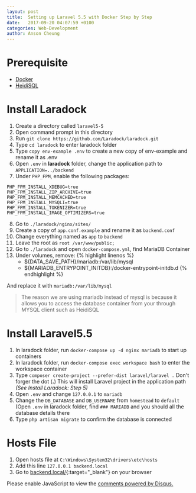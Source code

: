 ```yaml
---
layout: post
title:  Setting up Laravel 5.5 with Docker Step by Step
date:   2017-09-20 04:07:59 +0100
categories: Web-Development
author: Anson Cheung
---
```

# Prerequisite
- [Docker](https://www.docker.com/docker-windows)
- [HeidiSQL](https://www.heidisql.com/download.php)

	
# Install Laradock
1. Create a directory called `laravel5-5`
2. Open command prompt in this directory
3. Run `git clone https://github.com/Laradock/laradock.git`
4. Type `cd laradock` to enter laradock folder
5. Type `copy env-example .env` to create a new copy of env-example and rename it as .env
6. Open `.env` in **laradock** folder, change the application path to `APPLICATION=../backend`
7. Under `PHP_FPM`, enable the following packages:
```
PHP_FPM_INSTALL_XDEBUG=true
PHP_FPM_INSTALL_ZIP_ARCHIVE=true
PHP_FPM_INSTALL_MEMCACHED=true
PHP_FPM_INSTALL_MYSQLI=true
PHP_FPM_INSTALL_TOKENIZER=true
PHP_FPM_INSTALL_IMAGE_OPTIMIZERS=true
```
8. Go to `./laradock/nginx/sites/`
9. Create a copy of `app.conf.example` and rename it as `backend.conf`
10. Change everything named as `app` to `backend`
11. Leave the root as `root /var/www/public;`
12. Go to `./laradock` and open `docker-compose.yml`, find MariaDB Container
13. Under volumes, remove:
{% highlight linenos %}
	- ${DATA_SAVE_PATH}/mariadb:/var/lib/mysql
	- ${MARIADB_ENTRYPOINT_INITDB}:/docker-entrypoint-initdb.d
{% endhighlight %}

And replace it with `mariadb:/var/lib/mysql`

> The reason we are using mariadb instead of mysql is because it allows you to access the database container from your through MYSQL client such as HeidiSQL

# Install Laravel5.5
1. In laradock folder, run `docker-compose up -d nginx mariadb` to start up containers
2. In laradock folder, run `docker-compose exec workspace bash` to enter the workspace container
3. Type `composer create-project --prefer-dist laravel/laravel .` Don't forger the dot (**.**) This will install Laravel project in the application path *(See Install Laradock: Step 5)*
4. Open `.env` and change `127.0.0.1` to `mariadb`
5. Change the `DB_DATABASE` and `DB_USERNAME` from `homestead` to `default` (Open `.env` in laradock folder, find `### MARIADB` and you should all the database details there
6. Type `php artisan migrate` to confirm the database is connected


# Hosts File
1. Open hosts file at `C:\Windows\System32\drivers\etc\hosts`
2. Add this line `127.0.0.1 backend.local`
6. Go to [backend.local/](http://backend.local/){:target="_blank"} on your browser

<div id="disqus_thread"></div>
<script>

/**
*  RECOMMENDED CONFIGURATION VARIABLES: EDIT AND UNCOMMENT THE SECTION BELOW TO INSERT DYNAMIC VALUES FROM YOUR PLATFORM OR CMS.
*  LEARN WHY DEFINING THESE VARIABLES IS IMPORTANT: https://disqus.com/admin/universalcode/#configuration-variables*/
/*
var disqus_config = function () {
this.page.url = window.location.href;  // Replace PAGE_URL with your page's canonical URL variable
this.page.identifier = 'setting-up-laravel-5.5-with-docker-step-by-step'; // Replace PAGE_IDENTIFIER with your page's unique identifier variable
};
*/
(function() { // DON'T EDIT BELOW THIS LINE
var d = document, s = d.createElement('script');
s.src = 'https://ansonc.disqus.com/embed.js';
s.setAttribute('data-timestamp', +new Date());
(d.head || d.body).appendChild(s);
})();
</script>
<noscript>Please enable JavaScript to view the <a href="https://disqus.com/?ref_noscript">comments powered by Disqus.</a></noscript>